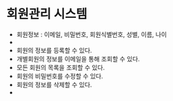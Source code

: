 
 # 회원관리 시스템
 
- 회원정보 : 이메일, 비밀번호, 회원식별번호, 성별, 이름, 나이 
- 
- 회원의 정보를 등록할 수 있다.
- 개별회원의 정보를 이메일을 통해 조회할 수 있다.
- 모든 회원의 목록을 조회할 수 있다.
- 회원의 비밀번호를 수정할 수 있다.
- 회원의 정보를 삭제할 수 있다.
- 